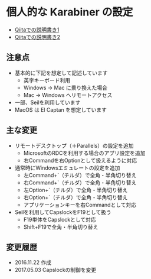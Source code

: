 # 個人的な Karabiner の設定
- [Qiitaでの説明書き1](http://qiita.com/y-kishibata/items/444e192a9afdf6edd112)
- [Qiitaでの説明書き2](http://qiita.com/y-kishibata/items/2176c8dd1f9a41bb87dd)

## 注意点
- 基本的に下記を想定して記述しています
  - 英字キーボード利用
  - Windows → Mac に乗り換えた場合
  - Mac → Windows へリモートアクセス
- 一部、Seilを利用しています
- MacOS は El Captan を想定しています

## 主な変更
- リモートデスクトップ（＋Parallels）の設定を追加
  - MicrosoftのRDCを利用する場合のアプリ設定を追加
  - 右Commandを右Optionとして扱えるように対応
- 通常時にWindowsエミュレートの設定を追加
  - 左Command+\`（チルダ）で全角・半角切り替え
  - 右Command+\`（チルダ）で全角・半角切り替え
  - 左Option+\`（チルダ）で全角・半角切り替え
  - 右Option+\`（チルダ）で全角・半角切り替え
  - アプリケーションキーを右Commandとして対応
- Seilを利用してCapslockをF19として扱う
  - F19単体をCapslockとして対応
  - Shift+F19で全角・半角切り替え

## 変更履歴
- 2016.11.22 作成
- 2017.05.03 Capslockの制御を変更
